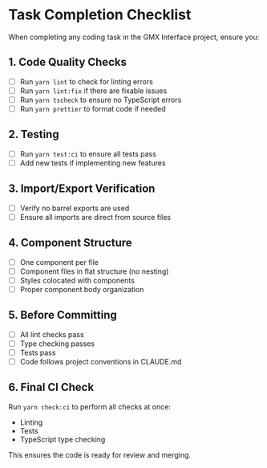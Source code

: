 # Task Completion Checklist

When completing any coding task in the GMX Interface project, ensure you:

## 1. Code Quality Checks
- [ ] Run `yarn lint` to check for linting errors
- [ ] Run `yarn lint:fix` if there are fixable issues
- [ ] Run `yarn tscheck` to ensure no TypeScript errors
- [ ] Run `yarn prettier` to format code if needed

## 2. Testing
- [ ] Run `yarn test:ci` to ensure all tests pass
- [ ] Add new tests if implementing new features

## 3. Import/Export Verification
- [ ] Verify no barrel exports are used
- [ ] Ensure all imports are direct from source files

## 4. Component Structure
- [ ] One component per file
- [ ] Component files in flat structure (no nesting)
- [ ] Styles colocated with components
- [ ] Proper component body organization

## 5. Before Committing
- [ ] All lint checks pass
- [ ] Type checking passes
- [ ] Tests pass
- [ ] Code follows project conventions in CLAUDE.md

## 6. Final CI Check
Run `yarn check:ci` to perform all checks at once:
- Linting
- Tests
- TypeScript type checking

This ensures the code is ready for review and merging.